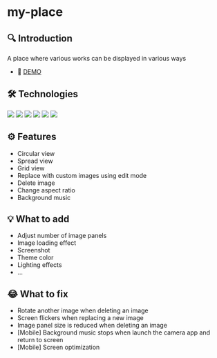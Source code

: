 # my-place
## 🔍 Introduction
A place where various works can be displayed in various ways
- 🔗 [DEMO](https://my-place-psi.vercel.app/)

## 🛠 Technologies
<img src="https://img.shields.io/badge/React-20232a?style=for-the-badge&logo=React&logoColor=61DAFB"> <img src="https://img.shields.io/badge/TypeScript-3178C6?style=for-the-badge&logo=TypeScript&logoColor=ffffff"> <img src="https://img.shields.io/badge/Redux-764ABC?style=for-the-badge&logo=Redux&logoColor=ffffff"> <img src="https://img.shields.io/badge/Three.js-ffffff?style=for-the-badge&logo=Three.js&logoColor=000000"> <img src="https://img.shields.io/badge/Framer Motion-0055FF?style=for-the-badge&logo=Framer&logoColor=ffffff"> <img src="https://img.shields.io/badge/Styled Components-DB7093?style=for-the-badge&logo=styled-components&logoColor=ffffff">

## ⚙ Features
- Circular view
- Spread view
- Grid view
- Replace with custom images using edit mode
- Delete image
- Change aspect ratio
- Background music

## 💡 What to add
- Adjust number of image panels
- Image loading effect
- Screenshot
- Theme color
- Lighting effects
- ...

## 😂 What to fix
- Rotate another image when deleting an image
- Screen flickers when replacing a new image
- Image panel size is reduced when deleting an image
- [Mobile] Background music stops when launch the camera app and return to screen
- [Mobile] Screen optimization
